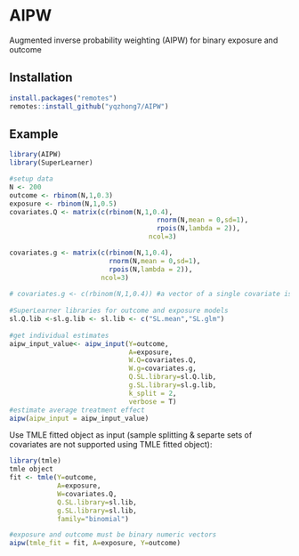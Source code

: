 
# AIPW

<!-- badges: start -->
<!-- badges: end -->

Augmented inverse probability weighting (AIPW) for binary exposure and outcome

## Installation

``` r
install.packages("remotes")
remotes::install_github("yqzhong7/AIPW")
```

## Example


``` r
library(AIPW)
library(SuperLearner)

#setup data
N <- 200
outcome <- rbinom(N,1,0.3)
exposure <- rbinom(N,1,0.5)
covariates.Q <- matrix(c(rbinom(N,1,0.4),
                                     rnorm(N,mean = 0,sd=1),
                                     rpois(N,lambda = 2)),
                                   ncol=3)

covariates.g <- matrix(c(rbinom(N,1,0.4),
                         rnorm(N,mean = 0,sd=1),
                         rpois(N,lambda = 2)),
                       ncol=3)
                                     
# covariates.g <- c(rbinom(N,1,0.4)) #a vector of a single covariate is also supported
              
#SuperLearner libraries for outcome and exposure models              
sl.Q.lib <-sl.g.lib <- sl.lib <- c("SL.mean","SL.glm")
              
#get individual estimates               
aipw_input_value<- aipw_input(Y=outcome,
                              A=exposure,
                              W.Q=covariates.Q,
                              W.g=covariates.g,
                              Q.SL.library=sl.Q.lib,
                              g.SL.library=sl.g.lib,
                              k_split = 2,
                              verbose = T)
#estimate average treatment effect                                 
aipw(aipw_input = aipw_input_value)                  
```

Use TMLE fitted object as input (sample splitting & separte sets of covariates are not supported using TMLE fitted object):

```R
library(tmle)
tmle object
fit <- tmle(Y=outcome,
            A=exposure,
            W=covariates.Q,
            Q.SL.library=sl.lib,
            g.SL.library=sl.lib,
            family="binomial")

#exposure and outcome must be binary numeric vectors
aipw(tmle_fit = fit, A=exposure, Y=outcome)
```

